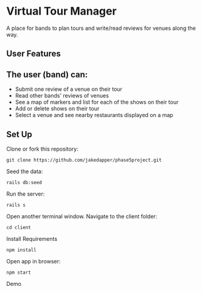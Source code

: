 # Virtual Tour Manager

A place for bands to plan tours and write/read reviews for venues along the way.

## User Features

## The user (band) can:

- Submit one review of a venue on their tour
- Read other bands' reviews of venues
- See a map of markers and list for each of the shows on their tour
- Add or delete shows on their tour
- Select a venue and see nearby restaurants displayed on a map

## Set Up

Clone or fork this repository:

```
git clone https://github.com/jakedapper/phase5project.git
```

Seed the data:

```
rails db:seed
```

Run the server:

```
rails s
```

Open another terminal window. Navigate to the client folder:

```
cd client
```

Install Requirements

```
npm install
```

Open app in browser:

```
npm start
```

Demo
